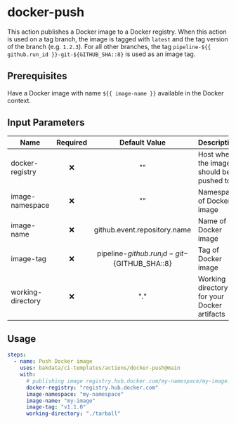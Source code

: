 # docker-push

This action publishes a Docker image to a Docker registry. When this action is used on a tag branch, the image is tagged with `latest` and the tag version of the branch (e.g. `1.2.3`). For all other branches, the tag `pipeline-${{ github.run_id }}-git-${GITHUB_SHA::8}` is used as an image tag.

## Prerequisites

Have a Docker image with name `${{ image-name }}` available in the Docker context.

## Input Parameters

| Name              | Required |                   Default Value                    | Description                                 |
| ----------------- | :------: | :------------------------------------------------: | ------------------------------------------- |
| docker-registry   |    ❌    |                         ""                         | Host where the image should be pushed to    |
| image-namespace   |    ❌    |                         ""                         | Namespace of Docker image                   |
| image-name        |    ❌    |            github.event.repository.name            | Name of Docker image                        |
| image-tag         |    ❌    | pipeline-${{ github.run_id }}-git-${GITHUB_SHA::8} | Tag of Docker image                         |
| working-directory |    ❌    |                        "."                         | Working directory for your Docker artifacts |

## Usage

```yaml
steps:
  - name: Push Docker image
    uses: bakdata/ci-templates/actions/docker-push@main
    with:
      # publishing image registry.hub.docker.com/my-namespace/my-image:v1.1.0
      docker-registry: "registry.hub.docker.com"
      image-namespace: "my-namespace"
      image-name: "my-image"
      image-tag: "v1.1.0"
      working-directory: "./tarball"
```
